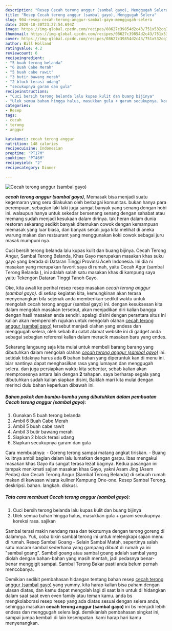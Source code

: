 ```yaml
---
description: "Resep Cecah terong anggur (sambal gayo), Menggugah Selera"
title: "Resep Cecah terong anggur (sambal gayo), Menggugah Selera"
slug: 904-resep-cecah-terong-anggur-sambal-gayo-menggugah-selera
date: 2020-10-30T23:27:54.694Z
image: https://img-global.cpcdn.com/recipes/08627c39854d2c43/751x532cq70/cecah-terong-anggur-sambal-gayo-foto-resep-utama.jpg
thumbnail: https://img-global.cpcdn.com/recipes/08627c39854d2c43/751x532cq70/cecah-terong-anggur-sambal-gayo-foto-resep-utama.jpg
cover: https://img-global.cpcdn.com/recipes/08627c39854d2c43/751x532cq70/cecah-terong-anggur-sambal-gayo-foto-resep-utama.jpg
author: Bill Holland
ratingvalue: 4.2
reviewcount: 6
recipeingredient:
- "5 buah terong belanda"
- "6 Buah Cabe Merah"
- "5 buah cabe rawit"
- "3 butir bawang merah"
- "2 block terasi udang"
- "secukupnya garam dan gula"
recipeinstructions:
- "Cuci bersih terong belanda lalu kupas kulit dan buang bijinya"
- "Ulek semua bahan hingga halus, masukkan gula + garam secukupnya. koreksi rasa. sajikan"
categories:
- Resep
tags:
- cecah
- terong
- anggur

katakunci: cecah terong anggur 
nutrition: 148 calories
recipecuisine: Indonesian
preptime: "PT17M"
cooktime: "PT46M"
recipeyield: "2"
recipecategory: Dinner

---
```



![Cecah terong anggur (sambal gayo)](https://img-global.cpcdn.com/recipes/08627c39854d2c43/751x532cq70/cecah-terong-anggur-sambal-gayo-foto-resep-utama.jpg)

<b><i>cecah terong anggur (sambal gayo)</i></b>, Memasak bisa menjadi suatu kegemaran yang seru dilakukan oleh berbagai komunitas. bukan hanya para perempuan, sebagian laki laki juga sangat banyak yang senang dengan hobi ini. walaupun hanya untuk sekedar bersenang senang dengan sahabat atau memang sudah menjadi kesukaan dalam dirinya. tak heran dalam dunia restoran sekarang sedikit banyak ditemukan cowok dengan kemampuan memasak yang luar biasa, dan banyak sekali juga kita melihat di aneka warung makan dan restaurant yang menggunakan koki cowok sebagai juru masak mumpuni nya.

Cuci bersih terong belanda lalu kupas kulit dan buang bijinya. Cecah Terong Angur, Sambal Terong Belanda, Khas Gayo merupakan masakan khas suku gayo yang berada di Dataran Tinggi Provinsi Aceh Indonesia. Ini dia ni masakan yang merupakan favorit saya di rumah, yaitu Cecah Agur (sambal Terong Belanda ), ini adalah salah satu masakan khas di kampung saya yaitu Tekengon Dataran Tinggi Tanoh Gayo.

Oke, kita awali ke perihal resep resep masakan <i>cecah terong anggur (sambal gayo)</i>. di setiap kegiatan kita, kemungkinan akan terasa menyenangkan bila sejenak anda memberikan sedikit waktu untuk mengolah cecah terong anggur (sambal gayo) ini. dengan kesuksesan kita dalam mengolah masakan tersebut, akan menjadikan diri kalian bangga dengan hasil masakan anda sendiri. apalagi disini dengan perantara situs ini kalian akan memperoleh rujukan untuk mengolah olahan <u>cecah terong anggur (sambal gayo)</u> tersebut menjadi olahan yang endess dan menggugah selera, oleh sebab itu catat alamat website ini di gadget anda sebagai sebagian referensi kalian dalam meracik masakan baru yang endes.


Sekarang langsung saja kita mulai untuk membeli barang barang yang dibutuhkan dalam mengolah olahan <u><i>cecah terong anggur (sambal gayo)</i></u> ini. setidak tidaknya harus ada <b>6</b> bahan bahan yang diperuntuk kan di menu ini. biar nantinya dapat menghasilkan rasa yang lumayan dan menggugah selera. dan juga persiapkan waktu kita sebentar, sebab kalian akan memprosesnya antara lain dengan <b>2</b> tahapan. saya berharap segala yang dibutuhkan sudah kalian siapkan disini, Baiklah mari kita mulai dengan merinci dulu bahan keperluan dibawah ini.

<!--inarticleads1-->

##### Bahan pokok dan bumbu-bumbu yang dibutuhkan dalam pembuatan Cecah terong anggur (sambal gayo):

1. Gunakan 5 buah terong belanda
1. Ambil 6 Buah Cabe Merah
1. Ambil 5 buah cabe rawit
1. Ambil 3 butir bawang merah
1. Siapkan 2 block terasi udang
1. Siapkan secukupnya garam dan gula


Cara membuatnya: - Goreng terong sampai matang angkat tiriskan. - Buang kulitnya ambil bagian dalam lalu lumatkan dengan garpu. Ibas mengakui masakan khas Gayo itu sangat terasa lezat baginya. Kedua pasangan ini tampak menikmati sajian masakan khas Gayo, yakni Asam Jing (Asem Pedas) dan Cecah Terong Angur (Sambal Terong Belanda) di sebuah rumah makan di kawasan wisata kuliner Kampung One-one. Resep Sambal Terong. deskripsi. bahan. langkah. diskusi. 

<!--inarticleads2-->

##### Tata cara membuat Cecah terong anggur (sambal gayo):

1. Cuci bersih terong belanda lalu kupas kulit dan buang bijinya
1. Ulek semua bahan hingga halus, masukkan gula + garam secukupnya. koreksi rasa. sajikan


Sambal terasi makin nendang rasa dan teksturnya dengan terong goreng di dalamnya. Yuk, coba bikin sambal terong ini untuk melengkapi sajian menu di rumah. Resep Sambal Goang - Selain Sambal Matah, sepertinya salah satu macam sambal sederhana yang gampang dibuat di rumah ya ini &#34;sambal goang&#34;. Sambel goang atau sambal goang adalah sambal yang diolah dengan bahan-bahan yang masih mentah, jadi pedasnya benar-benar menggigit sampai. Sambal Terong Bakar pasti anda belum pernah mencobanya. 

Demikian sedikit pembahasan hidangan tentang bahan resep <u>cecah terong anggur (sambal gayo)</u> yang yummy. kita harap kalian bisa paham dengan ulasan diatas, dan kamu dapat mengolah lagi di saat lain untuk di hidangkan dalam saat saat even even family atau teman kamu. anda bs mengkolaborasi resep resep yang ada diatas sesuai dengan selera anda, sehingga masakan <b>cecah terong anggur (sambal gayo)</b> ini bs menjadi lebih endess dan menggugah selera lagi. demikianlah pembahasan singkat ini, sampai jumpa kembali di lain kesempatan. kami harap hari kamu menyenangkan.
